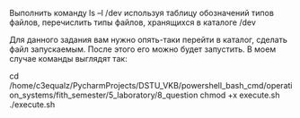 Выполнить команду ls –l /dev используя таблицу обозначений типов
файлов, перечислить типы файлов, хранящихся в каталоге /dev

Для данного задания вам нужно опять-таки перейти в каталог, сделать файл запускаемым. После этого его можно будет запустить. В моем случае команды выглядят так:

cd /home/c3equalz/PycharmProjects/DSTU_VKB/powershell_bash_cmd/operation_systems/fith_semester/5_laboratory/8_question
chmod +x execute.sh
./execute.sh